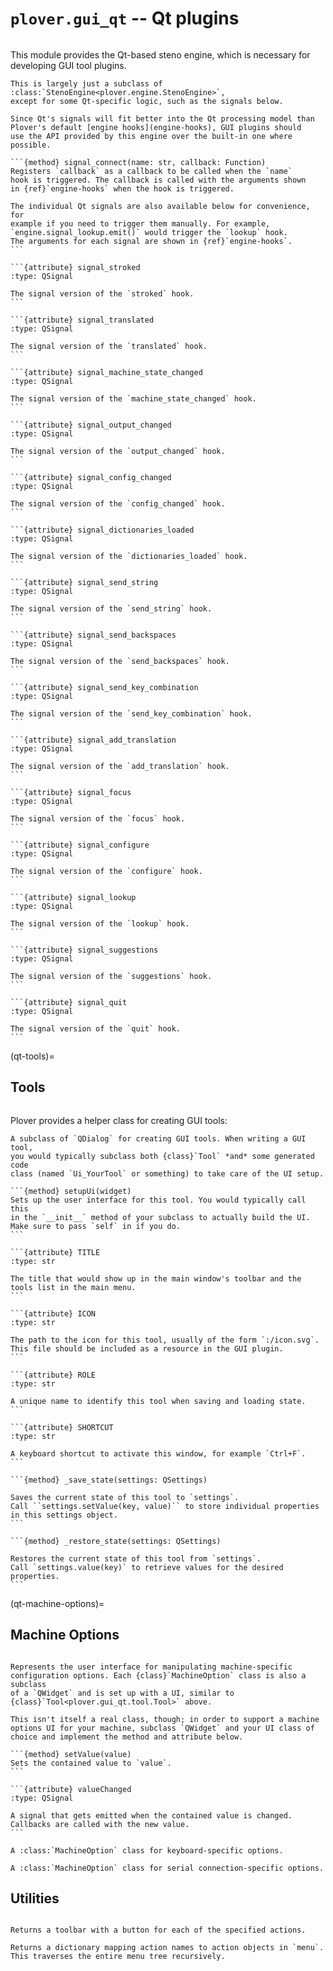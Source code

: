 # `plover.gui_qt` -- Qt plugins

```{py:module} plover.gui_qt
```

This module provides the Qt-based steno engine, which is necessary for
developing GUI tool plugins.

````{class} Engine
This is largely just a subclass of
:class:`StenoEngine<plover.engine.StenoEngine>`,
except for some Qt-specific logic, such as the signals below.

Since Qt's signals will fit better into the Qt processing model than
Plover's default [engine hooks](engine-hooks), GUI plugins should
use the API provided by this engine over the built-in one where possible.

```{method} signal_connect(name: str, callback: Function)
Registers `callback` as a callback to be called when the `name`
hook is triggered. The callback is called with the arguments shown
in {ref}`engine-hooks` when the hook is triggered.

The individual Qt signals are also available below for convenience, for
example if you need to trigger them manually. For example,
`engine.signal_lookup.emit()` would trigger the `lookup` hook.
The arguments for each signal are shown in {ref}`engine-hooks`.
```

```{attribute} signal_stroked
:type: QSignal

The signal version of the `stroked` hook.
```

```{attribute} signal_translated
:type: QSignal

The signal version of the `translated` hook.
```

```{attribute} signal_machine_state_changed
:type: QSignal

The signal version of the `machine_state_changed` hook.
```

```{attribute} signal_output_changed
:type: QSignal

The signal version of the `output_changed` hook.
```

```{attribute} signal_config_changed
:type: QSignal

The signal version of the `config_changed` hook.
```

```{attribute} signal_dictionaries_loaded
:type: QSignal

The signal version of the `dictionaries_loaded` hook.
```

```{attribute} signal_send_string
:type: QSignal

The signal version of the `send_string` hook.
```

```{attribute} signal_send_backspaces
:type: QSignal

The signal version of the `send_backspaces` hook.
```

```{attribute} signal_send_key_combination
:type: QSignal

The signal version of the `send_key_combination` hook.
```

```{attribute} signal_add_translation
:type: QSignal

The signal version of the `add_translation` hook.
```

```{attribute} signal_focus
:type: QSignal

The signal version of the `focus` hook.
```

```{attribute} signal_configure
:type: QSignal

The signal version of the `configure` hook.
```

```{attribute} signal_lookup
:type: QSignal

The signal version of the `lookup` hook.
```

```{attribute} signal_suggestions
:type: QSignal

The signal version of the `suggestions` hook.
```

```{attribute} signal_quit
:type: QSignal

The signal version of the `quit` hook.
```
````

(qt-tools)=

## Tools

```{py:module} plover.gui_qt.tool
```

Plover provides a helper class for creating GUI tools:

````{class} Tool(engine)
A subclass of `QDialog` for creating GUI tools. When writing a GUI tool,
you would typically subclass both {class}`Tool` *and* some generated code
class (named `Ui_YourTool` or something) to take care of the UI setup.

```{method} setupUi(widget)
Sets up the user interface for this tool. You would typically call this
in the `__init__` method of your subclass to actually build the UI.
Make sure to pass `self` in if you do.
```

```{attribute} TITLE
:type: str

The title that would show up in the main window's toolbar and the
tools list in the main menu.
```

```{attribute} ICON
:type: str

The path to the icon for this tool, usually of the form `:/icon.svg`.
This file should be included as a resource in the GUI plugin.
```

```{attribute} ROLE
:type: str

A unique name to identify this tool when saving and loading state.
```

```{attribute} SHORTCUT
:type: str

A keyboard shortcut to activate this window, for example `Ctrl+F`.
```

```{method} _save_state(settings: QSettings)

Saves the current state of this tool to `settings`.
Call ``settings.setValue(key, value)`` to store individual properties
in this settings object.
```

```{method} _restore_state(settings: QSettings)

Restores the current state of this tool from `settings`.
Call `settings.value(key)` to retrieve values for the desired
properties.
```
````

(qt-machine-options)=

## Machine Options

```{py:module} plover.gui_qt.machine_options
```

````{class} MachineOption
Represents the user interface for manipulating machine-specific
configuration options. Each {class}`MachineOption` class is also a subclass
of a `QWidget` and is set up with a UI, similar to
{class}`Tool<plover.gui_qt.tool.Tool>` above.

This isn't itself a real class, though; in order to support a machine
options UI for your machine, subclass `QWidget` and your UI class of
choice and implement the method and attribute below.

```{method} setValue(value)
Sets the contained value to `value`.
```

```{attribute} valueChanged
:type: QSignal

A signal that gets emitted when the contained value is changed.
Callbacks are called with the new value.
```
````

```{class} KeyboardOption
A :class:`MachineOption` class for keyboard-specific options.
```

```{class} SerialOption
A :class:`MachineOption` class for serial connection-specific options.
```

## Utilities

```{py:module} plover.gui_qt.utils
```

```{function} ToolBar(*action_list: List[QAction]) -> QToolBar
Returns a toolbar with a button for each of the specified actions.
```

```{function} find_menu_actions(menu: QMenu) -> Dict[str, QAction]
Returns a dictionary mapping action names to action objects in `menu`.
This traverses the entire menu tree recursively.
```
